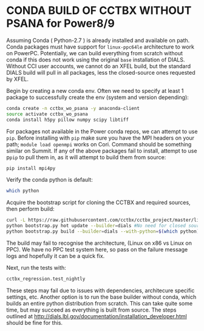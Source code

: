 # CONDA BUILD OF CCTBX WITHOUT PSANA for Power8/9

Assuming Conda ( Python-2.7 ) is already installed and available on path.
Conda packages must have support for `linux-ppc64le` architecture to work on PowerPC.
Potentially, we can build everything from scratch without conda if this does not work
using the original `base` installation of DIALS. Without CCI user accounts, we cannot
do an XFEL build, but the standard DIALS build will pull in all packages, less the 
closed-source ones requested by XFEL.

Begin by creating a new conda env. Often we need to specify at least 1 package to successfully 
create the env (system and version depending): 

```bash 
conda create -n cctbx_wo_psana -y anaconda-client
source activate cctbx_wo_psana
conda install h5py pillow numpy scipy libtiff
```

For packages not available in the Power conda repos, we can attempt to use `pip`. Before installing with `pip` 
make sure you have the MPI headers on your path; `module load openmpi` works on Cori. Command should be 
something similar on Summit. If any of the above packages fail to install, attempt to use p`pip` to pull them 
in, as it will attempt to build them from source:

```bash
pip install mpi4py 
```

Verify the conda python is default:
```bash
which python
```

Acquire the bootstrap script for cloning the CCTBX and required sources, then perform build:
```bash
curl -L https://raw.githubusercontent.com/cctbx/cctbx_project/master/libtbx/auto_build/bootstrap.py -o bootstrap.py
python bootstrap.py hot update --builder=dials #No need for closed source packages, so using DIALS is fine
python bootstrap.py build --builder=dials --with-python=$(which python) --nproc=<cores available>
```

The build may fail to recognise the architecture, (Linux on x86 vs Linux on PPC). We have no PPC test system here, so pass 
on the failure message logs and hopefully it can be a quick fix.

Next, run the tests with:
```bash
cctbx_regression.test_nightly
```
These steps may fail due to issues with dependencies, architecure specific settings, etc.
Another option is to run the base builder without conda, which builds an entire python distribution 
from scratch. This can take quite some time, but may succeed as everything is built from source. The steps outlined at 
http://dials.lbl.gov/documentation/installation_developer.html should be fine for this.
